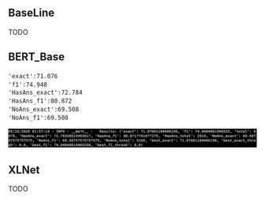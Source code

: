 ## BaseLine

TODO

## BERT_Base

```txt
'exact':71.076
'f1':74.948
'HasAns_exact':72.784
'HasAns_f1':80.872
'NoAns_exact':69.508
'NoAns_f1':69.508
```

![image-20200529120844808](imges/01.png)

## XLNet

TODO

